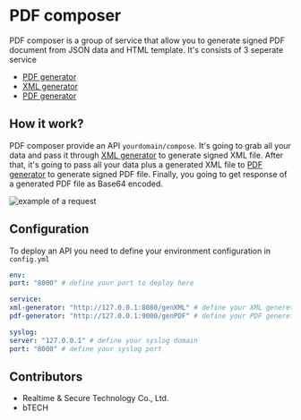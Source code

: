 
# PDF composer
PDF composer is a group of service that allow you to generate signed PDF document from JSON data and HTML template. It's consists of 3 seperate service
* [PDF generator](https://www.google.com/) 
* [XML generator](https://www.google.com/)
* [PDF generator](https://www.google.com/)
## How it work?
PDF composer provide an API `yourdomain/compose`. It's going to grab all your data and pass it through [XML generator](https://www.google.com/) to generate signed XML file. After that, it's going to pass all your data plus a generated XML file to [PDF generator](https://www.google.com/) to generate  signed PDF file. Finally, you going to get response of a generated PDF file as Base64 encoded.

![example of a request](https://i.imgur.com/qbA1ndT.jpg)

## Configuration
To deploy an API you need to define your environment configuration in `config.yml`
```yml
env:
port: "8000" # define your port to deploy here

service:
xml-generator: "http://127.0.0.1:8080/genXML" # define your XML generetor API path here 
pdf-generator: "http://127.0.0.1:9000/genPDF" # define your PDF generetor API path here 

syslog:
server: "127.0.0.1" # define your syslog domain
port: "8000" # define your syslog port
```


## Contributors
* Realtime & Secure Technology Co., Ltd.
* bTECH

